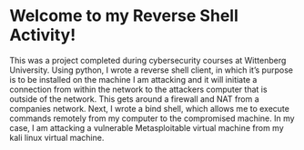 # Welcome to my Reverse Shell Activity!

This was a project completed during cybersecurity courses at Wittenberg University.
Using python, I wrote a reverse shell client, in which it’s purpose is to be installed 
on the machine I am attacking and it will initiate a connection from within the network 
to the attackers computer that is outside of the network. This gets around a firewall 
and NAT from a companies network. Next, I wrote a bind shell, which allows me to execute 
commands remotely from my computer to the compromised machine. In my case, I am attacking 
a vulnerable Metasploitable virtual machine from my kali linux virtual machine.
